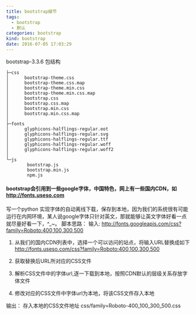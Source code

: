 ```yaml
---
title: bootstrap细节
tags:
  - bootstrap
  - 默认
categories: bootstrap
kind: bootstrap
date: 2016-07-05 17:03:29
---
```



bootstrap-3.3.6 包结构
```{bash}
├─css
│      bootstrap-theme.css        
│      bootstrap-theme.css.map
│      bootstrap-theme.min.css
│      bootstrap-theme.min.css.map
│      bootstrap.css
│      bootstrap.css.map
│      bootstrap.min.css
│      bootstrap.min.css.map
│
├─fonts
│      glyphicons-halflings-regular.eot
│      glyphicons-halflings-regular.svg
│      glyphicons-halflings-regular.ttf
│      glyphicons-halflings-regular.woff
│      glyphicons-halflings-regular.woff2
│
└─js
        bootstrap.js
        bootstrap.min.js
        npm.js
```

#### bootstrap会引用到一些google字体，中国特色，网上有一些国内CDN，如 http://fonts.useso.com

写一个python 实现字体的自动离线下载，保存到本地，因为我们的系统很有可能运行在内网环境，某人说google字体只针对英文，那就能够让英文字体好看一点就尽量好看一下，^_~。
脚本思路：
输入:
http://fonts.googleapis.com/css?family=Roboto:400,100,300,500
1. 从我们的国内CDN列表中，选择一个可以访问的站点，将输入URL替换成如下
   http://fonts.useso.com/css?family=Roboto:400,100,300,500
2. 获取替换后URL所对应的CSS文件

3. 解析CSS文件中的字体url,逐一下载到本地，按照CDN默认的层级关系存放字体文件

4. 修改对应的CSS文件中字体url为本地，将该CSS文件存入本地

输出：
存入本地的CSS文件地址
css/family=Roboto-400_100_300_500.css